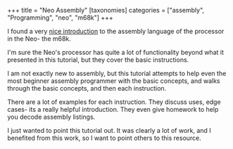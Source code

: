 +++
title = "Neo Assembly"
[taxonomies]
categories = ["assembly", "Programming", "neo", "m68k"]
+++

I found a very [nice introduction](https://mrjester.hapisan.com/04_MC68/) to the assembly language of the processor
in the Neo- the m68k. 

I'm sure the Neo's processor has quite a lot of functionality beyond what it
presented in this tutorial, but they cover the basic instructions.

I am not exactly new to assembly, but this tutorial attempts to help even
the most beginner assembly programmer with the basic concepts, and walks
through the basic concepts, and then each instruction.

There are a lot of examples for each instruction. They discuss uses, edge cases-
its a really helpful introduction. They even give homework to help you decode
assembly listings.


I just wanted to point this tutorial out. It was clearly a lot of work, and
I benefited from this work, so I want to point others to this resource.


